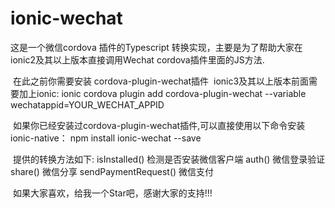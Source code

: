 # ionic-wechat
  这是一个微信cordova 插件的Typescript 转换实现，主要是为了帮助大家在ionic2及其以上版本直接调用Wechat cordova插件里面的JS方法.
  
  在此之前你需要安装 cordova-plugin-wechat插件
  ionic3及其以上版本前面需要加上ionic: ionic cordova plugin add cordova-plugin-wechat --variable wechatappid=YOUR_WECHAT_APPID 
  
  如果你已经安装过cordova-plugin-wechat插件,可以直接使用以下命令安装ionic-native： npm install ionic-wechat --save
  
  提供的转换方法如下: 
  isInstalled() 检测是否安装微信客户端
  auth() 微信登录验证
  share() 微信分享
  sendPaymentRequest() 微信支付
  
  如果大家喜欢，给我一个Star吧，感谢大家的支持!!!
  
  



